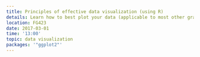 ```yaml
---
title: Principles of effective data visualization (using R)
details: Learn how to best plot your data (applicable to most other graphic software).
location: FG423
date: 2017-03-01
time: '13:00'
topic: data visualization
packages: '"ggplot2"'
---
```


